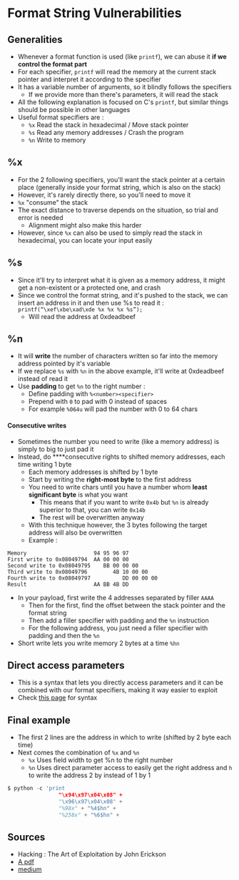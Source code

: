 # Format String Vulnerabilities

## Generalities

* Whenever a format function is used \(like `printf`\), we can abuse it **if we control the format part**
* For each specifier, `printf` will read the memory at the current stack pointer and interpret it according to the specifier
* It has a variable number of arguments, so it blindly follows the specifiers
  * If we provide more than there's parameters, it will read the stack
* All the following explanation is focused on C's `printf`, but similar things should be possible in other languages
* Useful format specifiers are :
  * `%x` Read the stack in hexadecimal / Move stack pointer
  * `%s` Read any memory addresses / Crash the program
  * `%n` Write to memory

## %x

* For the 2 following specifiers, you'll want the stack pointer at a certain place \(generally inside your format string, which is also on the stack\)
* However, it's rarely directly there, so you'll need to move it
* `%x` "consume" the stack
* The exact distance to traverse depends on the situation, so trial and error is needed
  * Alignment might also make this harder
* However, since `%x` can also be used to simply read the stack in hexadecimal, you can locate your input easily

## %s

* Since it'll try to interpret what it is given as a memory address, it might get a non-existent or a protected one, and crash
* Since we control the format string, and it's pushed to the stack, we can insert an address in it and then use %s to read it : `printf(“\xef\xbe\xad\xde %x %x %x %s”);`
  * Will read the address at 0xdeadbeef

## %n

* It will **write** the number of characters written so far into the memory address pointed by it's variable
* If we replace `%s` with `%n` in the above example, it'll write at 0xdeadbeef instead of read it
* Use **padding** to get `%n` to the right number :
  * Define padding with `%<number><specifier>` 
  * Prepend with `0` to pad with 0 instead of spaces
  * For example `%064u` will pad the number with 0 to 64 chars

#### Consecutive writes

* Sometimes the number you need to write \(like a memory address\) is simply to big to just pad it
* Instead, do ****consecutive rights to shifted memory addresses, each time writing 1 byte
  * Each memory addresses is shifted by 1 byte
  * Start by writing the **right-most byte** to the first address
  * You need to write chars until you have a number whom **least significant byte** is what you want
    * This means that if you want to write `0x4b` but `%n` is already superior to that, you can write `0x14b`
    * The rest will be overwritten anyway
  * With this technique however, the 3 bytes following the target address will also be overwritten
  * Example :

```text
Memory                     94 95 96 97
First write to 0x08049794  AA 00 00 00
Second write to 0x08049795    BB 00 00 00
Third write to 0x08049796        4B 10 00 00
Fourth write to 0x08049797          DD 00 00 00
Result                     AA BB 4B DD
```

* In your payload, first write the 4 addresses separated by filler `AAAA`
  * Then for the first, find the offset between the stack pointer and the format string
  * Then add a filler specifier with padding and the `%n` instruction
  * For the following address, you just need a filler specifier with padding and then the `%n`
* Short write lets you write memory 2 bytes at a time `%hn`

## Direct access parameters

* This is a syntax that lets you directly access parameters and it can be combined with our format specifiers, making it way easier to exploit
* Check [this page](https://zcugni.gitbook.io/notes/languages/c#printf) for syntax

## Final example

* The first 2 lines are the address in which to write \(shifted by 2 byte each time\)
* Next comes the combination of `%x` and `%n`
  * `%x` Uses field width to get %n to the right number
  * `%n` Uses direct parameter access to easily get the right address and `h` to write the address 2 by instead of 1 by 1

```python
$ python -c 'print 
                "\x94\x97\x04\x08" +
                "\x96\x97\x04\x08" + 
                "%98x" + "%4$hn" + 
                "%258x" + "%6$hn" +
```

## Sources

* Hacking : The Art of Exploitation by John Erickson
* [A pdf](http://www.cis.syr.edu/~wedu/Teaching/cis643/LectureNotes_New/Format_String.pdf)
* [medium](https://medium.com/swlh/binary-exploitation-format-string-vulnerabilities-70edd501c5be)


